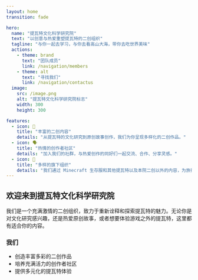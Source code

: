 ```yaml
---
layout: home
transition: fade

hero:
  name: "提瓦特文化科学研究院"
  text: "以创意与热爱重塑提瓦特的二创组织"
  tagline: "与你一起去学习，与你去看高山大海，带你去吃世界美味"
  actions:
    - theme: brand
      text: "团队成员"
      link: /navigation/members
    - theme: alt
      text: "寻找我们"
      link: /navigation/contactus
  image:
    src: /image.png
    alt: "提瓦特文化科学研究院标志"
    width: 300
    height: 300

features:
  - icon: 🌟
    title: "丰富的二创内容"
    details: "从提瓦特的文化研究到原创故事创作，我们为你呈现多样化的二创作品。"
  - icon: 🗣️
    title: "热情的创作者社区"
    details: "加入我们的社群，与热爱创作的同好们一起交流、合作、分享灵感。"
  - icon: 🏰
    title: "多样的旗下组织"
    details: "我们通过 Minecraft 生存服和其他提瓦特以及本院二创以外的内容，为旅行者提供多元化的游戏外体验。"
---
```


## 欢迎来到提瓦特文化科学研究院

我们是一个充满激情的二创组织，致力于重新诠释和探索提瓦特的魅力。无论你是对文化研究感兴趣，还是热爱原创故事，或者想要体验游戏之外的提瓦特，这里都有适合你的内容。

### 我们

- 创造丰富多彩的二创作品
- 培养充满活力的创作者社区
- 提供多元化的提瓦特体验



<style>
:root {

  --vp-home-hero-name-color: transparent;
  --vp-home-hero-name-background: -webkit-linear-gradient(120deg, #FFA8DF 30%, #62BEFF);
  --vp-home-hero-image-background-image: linear-gradient(-45deg, #FFA8DF 50%, #62BEFF 50%);
  --vp-home-hero-image-filter: blur(40px);
}

.VPNavBarTitle .title {
  background: linear-gradient(120deg, #FFA8DF, #62BEFF);
  -webkit-background-clip: text;
  -webkit-text-fill-color: transparent;
}

.VPButton.brand {
  background-image: linear-gradient(to right, #FFA8DF, #62BEFF);
  border: none;
}

.VPButton.brand:hover {
  opacity: 0.9;
}
</style>